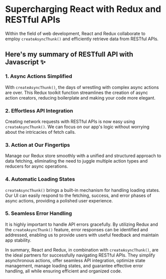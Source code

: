 # Supercharging React with Redux and RESTful APIs

Within the field of web development, React and Redux collaborate to employ `createAsyncThunk()` and efficiently retrieve data from RESTful APIs.

## Here's my summary of RESTfull API with Javascript :sparkles:

### 1. Async Actions Simplified

With `createAsyncThunk()`, the days of wrestling with complex async actions are over. This Redux toolkit function streamlines the creation of async action creators, reducing boilerplate and making your code more elegant.

### 2. Effortless API Integration

Creating network requests with RESTful APIs is now easy using `createAsyncThunk()`. We can focus on our app's logic without worrying about the intricacies of fetch calls.

### 3. Action at Our Fingertips

Manage our Redux store smoothly with a unified and structured approach to data fetching, eliminating the need to juggle multiple action types and reducers for async operations.

### 4. Automatic Loading States

`createAsyncThunk()` brings a built-in mechanism for handling loading states. Our UI can easily respond to the fetching, success, and error phases of async actions, providing a polished user experience.

### 5. Seamless Error Handling

It is highly important to handle API errors gracefully. By utilizing Redux and the `createAsyncThunk()` feature, error responses can be identified and addressed, enabling us to provide users with useful feedback and maintain app stability.

In summary, React and Redux, in combination with `createAsyncThunk()`, are the ideal partners for successfully navigating RESTful APIs. They simplify asynchronous actions, offer seamless API integration, optimize state management, manage loading states, and guarantee effective error handling, all while ensuring efficient and organized code.
